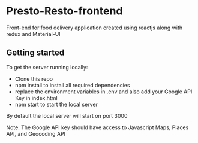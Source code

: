 # Presto-Resto-frontend
Front-end for food delivery application created using reactjs along with redux and Material-UI

## Getting started
To get the server running locally:

* Clone this repo
* npm install to install all required dependencies
* replace the environment variables in .env and also add your Google API Key in index.html
* npm start to start the local server

By default the local server will start on port 3000

Note: The Google API key should have access to Javascript Maps, Places API, and Geocoding API
